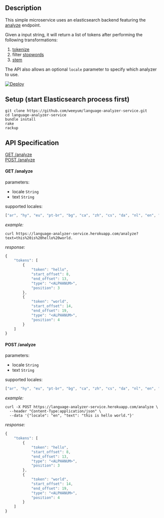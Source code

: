 ## Description
This simple microservice uses an elasticsearch backend featuring the [analyze](https://www.elastic.co/guide/en/elasticsearch/reference/1.6/indices-analyze.html) endpoint.

Given a input string, it will return a list of tokens after performing the following transformations:

1. [tokenize](https://www.elastic.co/guide/en/elasticsearch/reference/1.6/analysis-tokenizers.html)
2. filter [stopwords](https://en.wikipedia.org/wiki/Stop_words)
3. [stem](https://en.wikipedia.org/wiki/Stemming)

The API also allows an optional `locale` parameter to specify which analyzer to use.

[![Deploy](https://www.herokucdn.com/deploy/button.png)](https://heroku.com/deploy)

## Setup (start Elasticsearch process first)
```
git clone https://github.com/weeyum/language-analyzer-service.git
cd language-analyzer-service
bundle install
rake
rackup
```

## API Specification
[GET /analyze](#get-analyze)<br>
[POST /analyze](#post-analyze)<br>

#### GET /analyze

parameters:
* locale `String`
* text `String`

supported locales:
```js
["ar", "hy", "eu", "pt-br", "bg", "ca", "zh", "cs", "da", "nl", "en", "fi", "fr", "gl", "de", "hi", "hu", "id", "ga", "it", "ja", "ko", "ku", "no", "fa", "pt-pt", "ro", "ru", "es", "sv", "tr", "th"]
```

_example:_
```
curl https://language-analyzer-service.herokuapp.com/analyze?text=this%20is%20hello%20world.
```

_response:_
```js
{
    "tokens": [
        {
            "token": "hello",
            "start_offset": 8,
            "end_offset": 13,
            "type": "<ALPHANUM>",
            "position": 3
        },
        {
            "token": "world",
            "start_offset": 14,
            "end_offset": 19,
            "type": "<ALPHANUM>",
            "position": 4
        }
    ]
}
```

#### POST /analyze

parameters:
* locale `String`
* text `String`

supported locales:
```js
["ar", "hy", "eu", "pt-br", "bg", "ca", "zh", "cs", "da", "nl", "en", "fi", "fr", "gl", "de", "hi", "hu", "id", "ga", "it", "ja", "ko", "ku", "no", "fa", "pt-pt", "ro", "ru", "es", "sv", "tr", "th"]
```

_example:_
```
curl -X POST https://language-analyzer-service.herokuapp.com/analyze \
  --header "Content-Type:application/json" \
  --data '{"locale": "en", "text": "this is hello world."}'
```

_response:_
```js
{
    "tokens": [
        {
            "token": "hello",
            "start_offset": 8,
            "end_offset": 13,
            "type": "<ALPHANUM>",
            "position": 3
        },
        {
            "token": "world",
            "start_offset": 14,
            "end_offset": 19,
            "type": "<ALPHANUM>",
            "position": 4
        }
    ]
}
```
